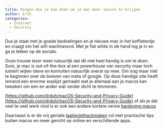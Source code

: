 ```yaml
---
title: Dingen die je kan doen om je mac meer secure te krijgen
author: Erik
categories:
  - Internet
  - Security
---
```

Dus je staat met je goede bedoelingen en je nieuwe mac in het koffietentje en vraagt om het wifi wachtwoord. Met je flat white in de hand log je in en ga je lekker op de socials. 

Onze trouwe lezer weet natuurlijk dat dit niet heel handig is om te doen. Sure, je mac is out-of-the-box al een powerhouse van security maar toch luistert wijlen steve en kornuiten natuurlijk overal op mee. Om nog maar niet te beginnen over de boeven van meta of google. Op deze handige site heeft iemand een enorme waslijst gemaakt wat je allemaal aan je macos kan tweaken om een en ander wat verder dicht te timmeren.

[https://github.com/drduh/macOS-Security-and-Privacy-Guide](https://github.com/drduh/macOS-Security-and-Privacy-Guide) of als je dat veel te veel werk vind is er ook een andere kortere versie [hardening macos](https://www.bejarano.io/hardening-macos/)

Daarnaast is er de vrij geniale [laatjeniethackmaken](https://laatjeniethackmaken.nl/) vol met practische tips buiten macos en meer gericht op online en verschillende apps.